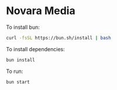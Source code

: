 # Novara Media

To install bun:

```bash
curl -fsSL https://bun.sh/install | bash
```

To install dependencies:

```bash
bun install
```

To run:

```bash
bun start
```
